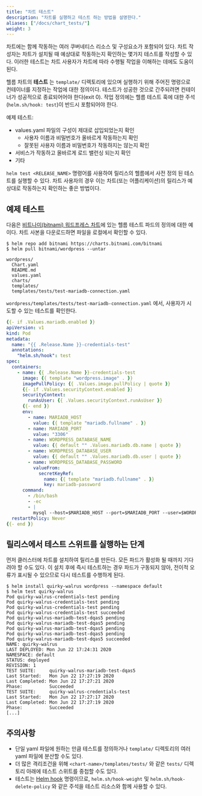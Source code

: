 ```yaml
---
title: "차트 테스트"
description: "차트를 실행하고 테스트 하는 방법을 설명한다."
aliases: ["/docs/chart_tests/"]
weight: 3
---
```


차트에는 함께 작동하는 여러 쿠버네티스 리소스 및 구성요소가 포함되어
있다. 차트 작성자는 차트가 설치될 때 예상대로 작동하는지 확인하는 몇가지
테스트를 작성할 수 있다. 이러한 테스트는 차트 사용자가 차트에 따라 수행될
작업을 이해하는 데에도 도움이 된다.

헬름 차트의 **테스트** 는 `template/` 디렉토리에 있으며 실행하기 위해
주어진 명령으로 컨테이너를 지정하는 작업에 대한 정의이다. 테스트가 성공한 것으로
간주되려면 컨테이너가 성공적으로 종료되어어야 한다(exit 0). 작업 정의에는
헬름 테스트 훅에 대한 주석(`helm.sh/hook: test`)이 반드시 포함되어야 한다.

예제 테스트:

- values.yaml 파일의 구성이 제대로 삽입되었는지
  확인
  - 사용자 이름과 비밀번호가 올바르게 작동하는지 확인
  - 잘못된 사용자 이름과 비밀번호가 작동하지는 않는지 확인
- 서비스가 작동하고 올바르게 로드 밸런싱 되는지 확인
- 기타

`helm test <RELEASE_NAME>` 명령어를 사용하여 릴리스의 헬름에서 사전
정의 된 테스트를 실행할 수 있다. 차트 사용자의 경우 이는 차트(또는 어플리케이션)의 릴리스가
예상대로 작동하는지 확인하는 좋은 방법이다.

## 예제 테스트

다음은 [비트나미(bitnami) 워드프레스 차트](https://hub.helm.sh/charts/bitnami/wordpress)에
있는 헬름 테스트 파드의 정의에 대한 예이다. 차트 사본을 다운로드하면
파일을 로컬에서 확인할 수 있다.

```console
$ helm repo add bitnami https://charts.bitnami.com/bitnami
$ helm pull bitnami/wordpress --untar
```

```
wordpress/
  Chart.yaml
  README.md
  values.yaml
  charts/
  templates/
  templates/tests/test-mariadb-connection.yaml
```

`wordpress/templates/tests/test-mariadb-connection.yaml` 에서,
사용자가 시도할 수 있는 테스트를 확인한다.

```yaml
{{- if .Values.mariadb.enabled }}
apiVersion: v1
kind: Pod
metadata:
  name: "{{ .Release.Name }}-credentials-test"
  annotations:
    "helm.sh/hook": test
spec:
  containers:
    - name: {{ .Release.Name }}-credentials-test
      image: {{ template "wordpress.image" . }}
      imagePullPolicy: {{ .Values.image.pullPolicy | quote }}
      {{- if .Values.securityContext.enabled }}
      securityContext:
        runAsUser: {{ .Values.securityContext.runAsUser }}
      {{- end }}
      env:
        - name: MARIADB_HOST
          value: {{ template "mariadb.fullname" . }}
        - name: MARIADB_PORT
          value: "3306"
        - name: WORDPRESS_DATABASE_NAME
          value: {{ default "" .Values.mariadb.db.name | quote }}
        - name: WORDPRESS_DATABASE_USER
          value: {{ default "" .Values.mariadb.db.user | quote }}
        - name: WORDPRESS_DATABASE_PASSWORD
          valueFrom:
            secretKeyRef:
              name: {{ template "mariadb.fullname" . }}
              key: mariadb-password
      command:
        - /bin/bash
        - -ec
        - |
          mysql --host=$MARIADB_HOST --port=$MARIADB_PORT --user=$WORDPRESS_DATABASE_USER --password=$WORDPRESS_DATABASE_PASSWORD
  restartPolicy: Never
{{- end }}
```

## 릴리스에서 테스트 스위트를 실행하는 단계

먼저 클러스터에 차트를 설치하여 릴리스를 만든다. 모든 파드가
활성화 될 때까지 기다려야 할 수도 있다. 이 설치 후에 즉시 테스트하는 경우
파드가 구동되지 않아, 전이적 오류가 표시될 수 있으므로 다시 테스트를 수행하게 된다. 

```console
$ helm install quirky-walrus wordpress --namespace default
$ helm test quirky-walrus
Pod quirky-walrus-credentials-test pending
Pod quirky-walrus-credentials-test pending
Pod quirky-walrus-credentials-test pending
Pod quirky-walrus-credentials-test succeeded
Pod quirky-walrus-mariadb-test-dqas5 pending
Pod quirky-walrus-mariadb-test-dqas5 pending
Pod quirky-walrus-mariadb-test-dqas5 pending
Pod quirky-walrus-mariadb-test-dqas5 pending
Pod quirky-walrus-mariadb-test-dqas5 succeeded
NAME: quirky-walrus
LAST DEPLOYED: Mon Jun 22 17:24:31 2020
NAMESPACE: default
STATUS: deployed
REVISION: 1
TEST SUITE:     quirky-walrus-mariadb-test-dqas5
Last Started:   Mon Jun 22 17:27:19 2020
Last Completed: Mon Jun 22 17:27:21 2020
Phase:          Succeeded
TEST SUITE:     quirky-walrus-credentials-test
Last Started:   Mon Jun 22 17:27:17 2020
Last Completed: Mon Jun 22 17:27:19 2020
Phase:          Succeeded
[...]
```

## 주의사항

- 단일 yaml 파일에 원하는 만큼 테스트를 정의하거나 `template/` 디렉토리의 여러 
  yaml 파일에 분산할 수도 있다.
- 더 많은 격리조건을 위해 `<chart-name>/templates/tests/` 와 같은 `tests/` 디렉토리 아래에
  테스트 스위트를 중첩할 수도 있다.
- 테스트는 [Helm hook](/docs/charts_hooks/) 명령이므로, 
  `helm.sh/hook-weight` 및 `helm.sh/hook-delete-policy` 와 같은 주석을 테스트
  리소스와 함께 사용할 수 있다.
